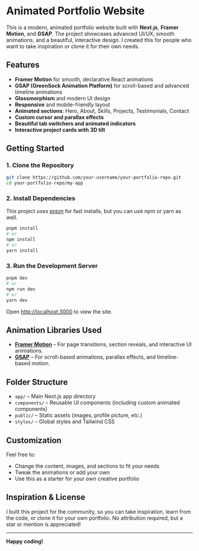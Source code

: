 # Animated Portfolio Website

This is a modern, animated portfolio website built with **Next.js**, **Framer Motion**, and **GSAP**. The project showcases advanced UI/UX, smooth animations, and a beautiful, interactive design. I created this for people who want to take inspiration or clone it for their own needs.

## Features

- **Framer Motion** for smooth, declarative React animations
- **GSAP (GreenSock Animation Platform)** for scroll-based and advanced timeline animations
- **Glassmorphism** and modern UI design
- **Responsive** and mobile-friendly layout
- **Animated sections**: Hero, About, Skills, Projects, Testimonials, Contact
- **Custom cursor and parallax effects**
- **Beautiful tab switchers and animated indicators**
- **Interactive project cards with 3D tilt**

## Getting Started

### 1. Clone the Repository

```bash
git clone https://github.com/your-username/your-portfolio-repo.git
cd your-portfolio-repo/my-app
```

### 2. Install Dependencies

This project uses [pnpm](https://pnpm.io/) for fast installs, but you can use npm or yarn as well.

```bash
pnpm install
# or
npm install
# or
yarn install
```

### 3. Run the Development Server

```bash
pnpm dev
# or
npm run dev
# or
yarn dev
```

Open [http://localhost:3000](http://localhost:3000) to view the site.

## Animation Libraries Used

- [**Framer Motion**](https://www.framer.com/motion/) – For page transitions, section reveals, and interactive UI animations.
- [**GSAP**](https://greensock.com/gsap/) – For scroll-based animations, parallax effects, and timeline-based motion.

## Folder Structure

- `app/` – Main Next.js app directory
- `components/` – Reusable UI components (including custom animated components)
- `public/` – Static assets (images, profile picture, etc.)
- `styles/` – Global styles and Tailwind CSS

## Customization

Feel free to:
- Change the content, images, and sections to fit your needs
- Tweak the animations or add your own
- Use this as a starter for your own creative portfolio

## Inspiration & License

I built this project for the community, so you can take inspiration, learn from the code, or clone it for your own portfolio. No attribution required, but a star or mention is appreciated!

---

**Happy coding!**
